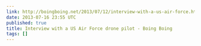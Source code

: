 ```yaml
---
link: http://boingboing.net/2013/07/12/interview-with-a-us-air-force.html
date: 2013-07-16 23:55 UTC
published: true
title: Interview with a US Air Force drone pilot - Boing Boing
tags: []
---
```



